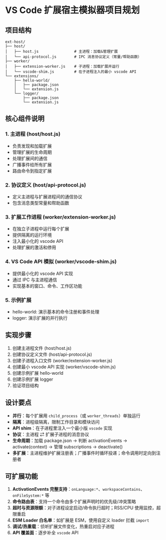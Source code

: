 # VS Code 扩展宿主模拟器项目规划

## 项目结构

```
ext-host/
├── host/
│   ├── host.js                # 主进程：加载&管理扩展
│   └── api-protocol.js        # IPC 消息协议定义（常量/帮助函数）
├── worker/
│   ├── extension-worker.js    # 子进程：加载扩展并运行
│   └── vscode-shim.js         # 在子进程注入的最小 vscode API
└── extensions/
    ├── hello-world/
    │   ├── package.json
    │   └── extension.js
    └── logger/
        ├── package.json
        └── extension.js
```

## 核心组件说明

### 1. 主进程 (host/host.js)
- 负责发现和加载扩展
- 管理扩展的生命周期
- 处理扩展间的通信
- 广播事件给所有扩展
- 路由命令到指定扩展

### 2. 协议定义 (host/api-protocol.js)
- 定义主进程与扩展进程间的通信协议
- 包含消息类型常量和帮助函数

### 3. 扩展工作进程 (worker/extension-worker.js)
- 在独立子进程中运行每个扩展
- 提供隔离的运行环境
- 注入最小化的 vscode API
- 处理扩展的激活和停用

### 4. VS Code API 模拟 (worker/vscode-shim.js)
- 提供最小化的 vscode API 实现
- 通过 IPC 与主进程通信
- 实现基本的窗口、命令、工作区功能

### 5. 示例扩展
- hello-world: 演示基本的命令注册和事件处理
- logger: 演示扩展的并行执行

## 实现步骤

1. 创建主进程文件 (host/host.js)
2. 创建协议定义文件 (host/api-protocol.js)
3. 创建子进程入口文件 (worker/extension-worker.js)
4. 创建最小 vscode API 实现 (worker/vscode-shim.js)
5. 创建示例扩展 hello-world
6. 创建示例扩展 logger
7. 验证项目结构

## 设计要点

- **并行**：每个扩展用 `child_process`（或 `worker_threads`）单独运行
- **隔离**：进程级隔离，限制工作目录和模块访问
- **API shim**：在子进程里注入一个最小版 `vscode` 实现
- **协议**：主进程 ⇄ 扩展子进程的消息协议
- **生命周期**：加载 package.json → 判断 activationEvents → activate(context) → 管理 subscriptions → deactivate()
- **多扩展**：主进程维护扩展注册表；广播事件时循环投递；命令调用时定向到注册者

## 可扩展功能

1. **ActivationEvents 完整支持**：`onLanguage:*`、`workspaceContains`、`onFileSystem:*` 等
2. **命令路由表**：支持一个命令由多个扩展声明时的优先级/冲突策略
3. **超时与资源限额**：对子进程设定启动/命令执行超时；RSS/CPU 使用监控，超限重启
4. **ESM Loader 白名单**：如扩展是 ESM，使用自定义 loader 拦截 `import`
5. **调试/热重载**：侦听扩展文件变化，热重启对应子进程
6. **API 覆盖面**：逐步补全 `vscode` API